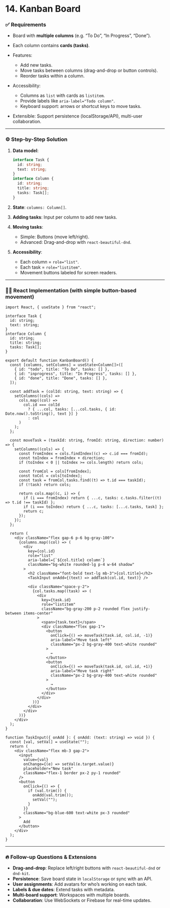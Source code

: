 # **14. Kanban Board**

### ✅ Requirements

* Board with **multiple columns** (e.g. “To Do”, “In Progress”, “Done”).
* Each column contains **cards (tasks)**.
* Features:

  * Add new tasks.
  * Move tasks between columns (drag-and-drop or button controls).
  * Reorder tasks within a column.
* Accessibility:

  * Columns as `list` with cards as `listitem`.
  * Provide labels like `aria-label="Todo column"`.
  * Keyboard support: arrows or shortcut keys to move tasks.
* Extensible: Support persistence (localStorage/API), multi-user collaboration.

---

### ⚙️ Step-by-Step Solution

1. **Data model**:

   ```ts
   interface Task {
     id: string;
     text: string;
   }
   interface Column {
     id: string;
     title: string;
     tasks: Task[];
   }
   ```
2. **State**: `columns: Column[]`.
3. **Adding tasks**: Input per column to add new tasks.
4. **Moving tasks**:

   * Simple: Buttons (move left/right).
   * Advanced: Drag-and-drop with `react-beautiful-dnd`.
5. **Accessibility**:

   * Each column = `role="list"`.
   * Each task = `role="listitem"`.
   * Movement buttons labeled for screen readers.

---

### 🧑‍💻 React Implementation (with simple button-based movement)

```tsx
import React, { useState } from "react";

interface Task {
  id: string;
  text: string;
}
interface Column {
  id: string;
  title: string;
  tasks: Task[];
}

export default function KanbanBoard() {
  const [columns, setColumns] = useState<Column[]>([
    { id: "todo", title: "To Do", tasks: [] },
    { id: "inprogress", title: "In Progress", tasks: [] },
    { id: "done", title: "Done", tasks: [] },
  ]);

  const addTask = (colId: string, text: string) => {
    setColumns((cols) =>
      cols.map((col) =>
        col.id === colId
          ? { ...col, tasks: [...col.tasks, { id: Date.now().toString(), text }] }
          : col
      )
    );
  };

  const moveTask = (taskId: string, fromId: string, direction: number) => {
    setColumns((cols) => {
      const fromIndex = cols.findIndex((c) => c.id === fromId);
      const toIndex = fromIndex + direction;
      if (toIndex < 0 || toIndex >= cols.length) return cols;

      const fromCol = cols[fromIndex];
      const toCol = cols[toIndex];
      const task = fromCol.tasks.find((t) => t.id === taskId);
      if (!task) return cols;

      return cols.map((c, i) => {
        if (i === fromIndex) return { ...c, tasks: c.tasks.filter((t) => t.id !== taskId) };
        if (i === toIndex) return { ...c, tasks: [...c.tasks, task] };
        return c;
      });
    });
  };

  return (
    <div className="flex gap-6 p-6 bg-gray-100">
      {columns.map((col) => (
        <div
          key={col.id}
          role="list"
          aria-label={`${col.title} column`}
          className="bg-white rounded-lg p-4 w-64 shadow"
        >
          <h2 className="font-bold text-lg mb-3">{col.title}</h2>
          <TaskInput onAdd={(text) => addTask(col.id, text)} />

          <div className="space-y-2">
            {col.tasks.map((task) => (
              <div
                key={task.id}
                role="listitem"
                className="bg-gray-200 p-2 rounded flex justify-between items-center"
              >
                <span>{task.text}</span>
                <div className="flex gap-1">
                  <button
                    onClick={() => moveTask(task.id, col.id, -1)}
                    aria-label="Move task left"
                    className="px-2 bg-gray-400 text-white rounded"
                  >
                    ←
                  </button>
                  <button
                    onClick={() => moveTask(task.id, col.id, +1)}
                    aria-label="Move task right"
                    className="px-2 bg-gray-400 text-white rounded"
                  >
                    →
                  </button>
                </div>
              </div>
            ))}
          </div>
        </div>
      ))}
    </div>
  );
}

function TaskInput({ onAdd }: { onAdd: (text: string) => void }) {
  const [val, setVal] = useState("");
  return (
    <div className="flex mb-3 gap-2">
      <input
        value={val}
        onChange={(e) => setVal(e.target.value)}
        placeholder="New task"
        className="flex-1 border px-2 py-1 rounded"
      />
      <button
        onClick={() => {
          if (val.trim()) {
            onAdd(val.trim());
            setVal("");
          }
        }}
        className="bg-blue-600 text-white px-3 rounded"
      >
        Add
      </button>
    </div>
  );
}
```

---

### 🔥 Follow-up Questions & Extensions

* **Drag-and-drop**: Replace left/right buttons with `react-beautiful-dnd` or `dnd-kit`.
* **Persistence**: Save board state in `localStorage` or sync with an API.
* **User assignments**: Add avatars for who’s working on each task.
* **Labels & due dates**: Extend tasks with metadata.
* **Multi-board support**: Workspaces with multiple boards.
* **Collaboration**: Use WebSockets or Firebase for real-time updates.